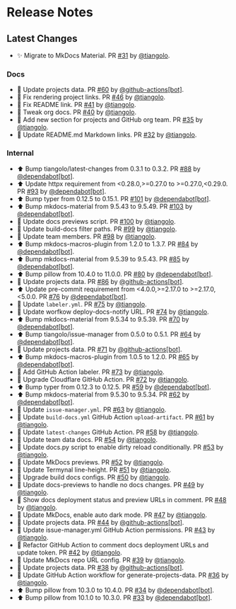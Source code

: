 # Release Notes

## Latest Changes

* ✨ Migrate to MkDocs Material. PR [#31](https://github.com/tiangolo/tiangolo.com/pull/31) by [@tiangolo](https://github.com/tiangolo).

### Docs

* 🔧 Update projects data. PR [#60](https://github.com/tiangolo/tiangolo.com/pull/60) by [@github-actions[bot]](https://github.com/apps/github-actions).
* 📝 Fix rendering project links. PR [#46](https://github.com/tiangolo/tiangolo.com/pull/46) by [@tiangolo](https://github.com/tiangolo).
* 📝 Fix README link. PR [#41](https://github.com/tiangolo/tiangolo.com/pull/41) by [@tiangolo](https://github.com/tiangolo).
* 📝 Tweak org docs. PR [#40](https://github.com/tiangolo/tiangolo.com/pull/40) by [@tiangolo](https://github.com/tiangolo).
* 📝 Add new section for projects and GitHub org team. PR [#35](https://github.com/tiangolo/tiangolo.com/pull/35) by [@tiangolo](https://github.com/tiangolo).
* 📝 Update README.md Markdown links. PR [#32](https://github.com/tiangolo/tiangolo.com/pull/32) by [@tiangolo](https://github.com/tiangolo).

### Internal

* ⬆ Bump tiangolo/latest-changes from 0.3.1 to 0.3.2. PR [#88](https://github.com/tiangolo/tiangolo.com/pull/88) by [@dependabot[bot]](https://github.com/apps/dependabot).
* ⬆ Update httpx requirement from <0.28.0,>=0.27.0 to >=0.27.0,<0.29.0. PR [#93](https://github.com/tiangolo/tiangolo.com/pull/93) by [@dependabot[bot]](https://github.com/apps/dependabot).
* ⬆ Bump typer from 0.12.5 to 0.15.1. PR [#101](https://github.com/tiangolo/tiangolo.com/pull/101) by [@dependabot[bot]](https://github.com/apps/dependabot).
* ⬆ Bump mkdocs-material from 9.5.43 to 9.5.49. PR [#103](https://github.com/tiangolo/tiangolo.com/pull/103) by [@dependabot[bot]](https://github.com/apps/dependabot).
* 🔨 Update docs previews script. PR [#100](https://github.com/tiangolo/tiangolo.com/pull/100) by [@tiangolo](https://github.com/tiangolo).
* 🔧 Update build-docs filter paths. PR [#99](https://github.com/tiangolo/tiangolo.com/pull/99) by [@tiangolo](https://github.com/tiangolo).
* 🔧 Update team members. PR [#98](https://github.com/tiangolo/tiangolo.com/pull/98) by [@tiangolo](https://github.com/tiangolo).
* ⬆ Bump mkdocs-macros-plugin from 1.2.0 to 1.3.7. PR [#84](https://github.com/tiangolo/tiangolo.com/pull/84) by [@dependabot[bot]](https://github.com/apps/dependabot).
* ⬆ Bump mkdocs-material from 9.5.39 to 9.5.43. PR [#85](https://github.com/tiangolo/tiangolo.com/pull/85) by [@dependabot[bot]](https://github.com/apps/dependabot).
* ⬆ Bump pillow from 10.4.0 to 11.0.0. PR [#80](https://github.com/tiangolo/tiangolo.com/pull/80) by [@dependabot[bot]](https://github.com/apps/dependabot).
* 🔧 Update projects data. PR [#86](https://github.com/tiangolo/tiangolo.com/pull/86) by [@github-actions[bot]](https://github.com/apps/github-actions).
* ⬆ Update pre-commit requirement from <4.0.0,>=2.17.0 to >=2.17.0,<5.0.0. PR [#76](https://github.com/tiangolo/tiangolo.com/pull/76) by [@dependabot[bot]](https://github.com/apps/dependabot).
* 👷 Update `labeler.yml`. PR [#75](https://github.com/tiangolo/tiangolo.com/pull/75) by [@tiangolo](https://github.com/tiangolo).
* 👷 Update worfkow deploy-docs-notify URL. PR [#74](https://github.com/tiangolo/tiangolo.com/pull/74) by [@tiangolo](https://github.com/tiangolo).
* ⬆ Bump mkdocs-material from 9.5.34 to 9.5.39. PR [#70](https://github.com/tiangolo/tiangolo.com/pull/70) by [@dependabot[bot]](https://github.com/apps/dependabot).
* ⬆ Bump tiangolo/issue-manager from 0.5.0 to 0.5.1. PR [#64](https://github.com/tiangolo/tiangolo.com/pull/64) by [@dependabot[bot]](https://github.com/apps/dependabot).
* 🔧 Update projects data. PR [#71](https://github.com/tiangolo/tiangolo.com/pull/71) by [@github-actions[bot]](https://github.com/apps/github-actions).
* ⬆ Bump mkdocs-macros-plugin from 1.0.5 to 1.2.0. PR [#65](https://github.com/tiangolo/tiangolo.com/pull/65) by [@dependabot[bot]](https://github.com/apps/dependabot).
* 👷 Add GitHub Action labeler. PR [#73](https://github.com/tiangolo/tiangolo.com/pull/73) by [@tiangolo](https://github.com/tiangolo).
* 👷 Upgrade Cloudflare GitHub Action. PR [#72](https://github.com/tiangolo/tiangolo.com/pull/72) by [@tiangolo](https://github.com/tiangolo).
* ⬆ Bump typer from 0.12.3 to 0.12.5. PR [#59](https://github.com/tiangolo/tiangolo.com/pull/59) by [@dependabot[bot]](https://github.com/apps/dependabot).
* ⬆ Bump mkdocs-material from 9.5.30 to 9.5.34. PR [#62](https://github.com/tiangolo/tiangolo.com/pull/62) by [@dependabot[bot]](https://github.com/apps/dependabot).
* 👷 Update `issue-manager.yml`. PR [#63](https://github.com/tiangolo/tiangolo.com/pull/63) by [@tiangolo](https://github.com/tiangolo).
* 👷 Update `build-docs.yml` GitHub Action `upload-artifact`. PR [#61](https://github.com/tiangolo/tiangolo.com/pull/61) by [@tiangolo](https://github.com/tiangolo).
* 👷 Update `latest-changes` GitHub Action. PR [#58](https://github.com/tiangolo/tiangolo.com/pull/58) by [@tiangolo](https://github.com/tiangolo).
* 📝 Update team data docs. PR [#54](https://github.com/tiangolo/tiangolo.com/pull/54) by [@tiangolo](https://github.com/tiangolo).
* 🔨 Update docs.py script to enable dirty reload conditionally. PR [#53](https://github.com/tiangolo/tiangolo.com/pull/53) by [@tiangolo](https://github.com/tiangolo).
* 🔧 Update MkDocs previews. PR [#52](https://github.com/tiangolo/tiangolo.com/pull/52) by [@tiangolo](https://github.com/tiangolo).
* 💄 Update Termynal line-height. PR [#51](https://github.com/tiangolo/tiangolo.com/pull/51) by [@tiangolo](https://github.com/tiangolo).
* 👷 Upgrade build docs configs. PR [#50](https://github.com/tiangolo/tiangolo.com/pull/50) by [@tiangolo](https://github.com/tiangolo).
* 👷 Update docs-previews to handle no docs changes. PR [#49](https://github.com/tiangolo/tiangolo.com/pull/49) by [@tiangolo](https://github.com/tiangolo).
* 👷 Show docs deployment status and preview URLs in comment. PR [#48](https://github.com/tiangolo/tiangolo.com/pull/48) by [@tiangolo](https://github.com/tiangolo).
* 🔧 Update MkDocs, enable auto dark mode. PR [#47](https://github.com/tiangolo/tiangolo.com/pull/47) by [@tiangolo](https://github.com/tiangolo).
* 🔧 Update projects data. PR [#44](https://github.com/tiangolo/tiangolo.com/pull/44) by [@github-actions[bot]](https://github.com/apps/github-actions).
* 👷 Update issue-manager.yml GitHub Action permissions. PR [#43](https://github.com/tiangolo/tiangolo.com/pull/43) by [@tiangolo](https://github.com/tiangolo).
* 👷 Refactor GitHub Action to comment docs deployment URLs and update token. PR [#42](https://github.com/tiangolo/tiangolo.com/pull/42) by [@tiangolo](https://github.com/tiangolo).
* 🔧 Update MkDocs repo URL config. PR [#39](https://github.com/tiangolo/tiangolo.com/pull/39) by [@tiangolo](https://github.com/tiangolo).
* 🔧 Update projects data. PR [#38](https://github.com/tiangolo/tiangolo.com/pull/38) by [@github-actions[bot]](https://github.com/apps/github-actions).
* 🔧 Update GitHub Action workflow for generate-projects-data. PR [#36](https://github.com/tiangolo/tiangolo.com/pull/36) by [@tiangolo](https://github.com/tiangolo).
* ⬆ Bump pillow from 10.3.0 to 10.4.0. PR [#34](https://github.com/tiangolo/tiangolo.com/pull/34) by [@dependabot[bot]](https://github.com/apps/dependabot).
* ⬆ Bump pillow from 10.1.0 to 10.3.0. PR [#33](https://github.com/tiangolo/tiangolo.com/pull/33) by [@dependabot[bot]](https://github.com/apps/dependabot).
